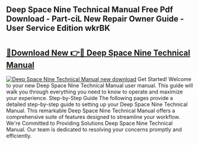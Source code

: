 ## Deep Space Nine Technical Manual Free Pdf Download - Part-ciL New Repair Owner Guide - User Service Edition wkrBK

# <h2><a href="http://bc19612.oget.top/?id=Deep+Space+Nine+Technical+Manual">🔗Download New 👉🔴 Deep Space Nine Technical Manual</a></h2>

[![Deep Space Nine Technical Manual new download](https://i.imgur.com/5g1atiW.png)](http://bc19612.oget.top/?id=Deep+Space+Nine+Technical+Manual)
Get Started! Welcome to your new Deep Space Nine Technical Manual user manual. This guide will walk you through everything you need to know to operate and maximize your experience. Step-by-Step Guide The following pages provide a detailed step-by-step guide to setting up your Deep Space Nine Technical Manual. This remarkable Deep Space Nine Technical Manual offers a comprehensive suite of features designed to streamline your workflow. We're Committed to Providing Solutions Deep Space Nine Technical Manual. Our team is dedicated to resolving your concerns promptly and efficiently.
